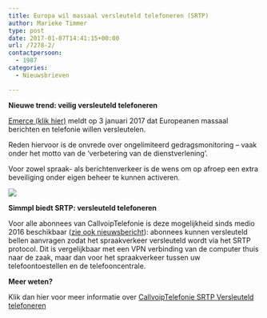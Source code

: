 ```yaml
---
title: Europa wil massaal versleuteld telefoneren (SRTP)
author: Marieke Timmer
type: post
date: 2017-01-07T14:41:15+00:00
url: /7278-2/
contactpersoon:
  - 1987
categories:
  - Nieuwsbrieven

---
```

**Nieuwe trend: veilig versleuteld telefoneren**

<a href="http://www.emerce.nl/nieuws/europeanen-willen-massaal-berichten-telefonie-encrypten" target="_blank">Emerce (klik hier)</a> meldt op 3 januari 2017 dat Europeanen massaal berichten en telefonie willen versleutelen.

<!--more-->

Reden hiervoor is de onvrede over ongelimiteerd gedragsmonitoring – vaak onder het motto van de ‘verbetering van de dienstverlening’.

Voor zowel spraak- als berichtenverkeer is de wens om op afroep een extra beveiliging onder eigen beheer te kunnen activeren.

<img src="https://res.cloudinary.com/callvoip/image/upload/v1556647042/voorbeelden_SRTP_vb1-2.png" class="alignright size-full" />

**Simmpl biedt SRTP: versleuteld telefoneren**

Voor alle abonnees van CallvoipTelefonie is deze mogelijkheid sinds medio 2016 beschikbaar (<a href="https://www.callvoiptelefonie.nl/encrypted-calls/#more-6645" target="_blank">zie ook nieuwsbericht</a>): abonnees kunnen versleuteld bellen aanvragen zodat het spraakverkeer versleuteld wordt via het SRTP protocol. Dit is vergelijkbaar met een VPN verbinding van de computer thuis naar de zaak, maar dan voor het spraakverkeer tussen uw telefoontoestellen en de telefooncentrale.

**Meer weten?**

Klik dan hier voor meer informatie over <a href="https://www.callvoiptelefonie.nl/versleutelde-telefoongesprekken/" target="_blank">CallvoipTelefonie SRTP Versleuteld telefoneren</a>